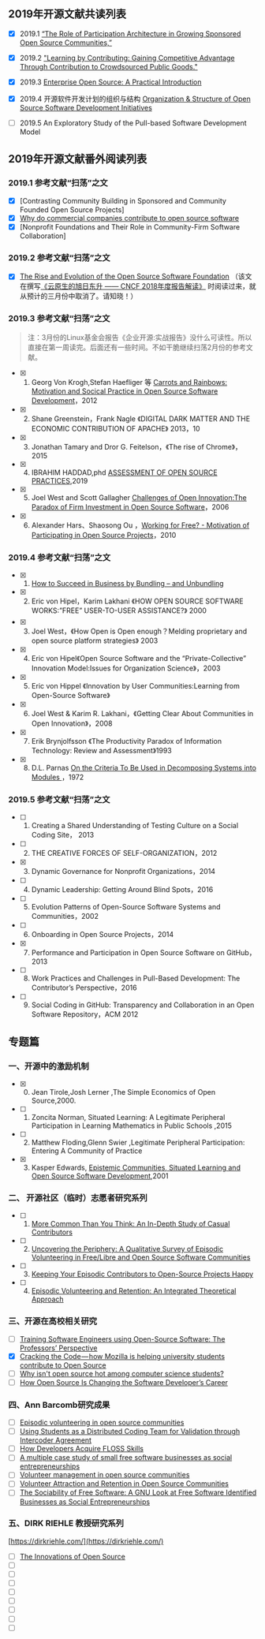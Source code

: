 ## 2019年开源文献共读列表

- [x] 2019.1 [“The Role of Participation Architecture in Growing Sponsored Open Source Communities,”](http://www.joelwest.org/Papers/WestOMahony2008-WP.pdf)

- [x]  2019.2 ["Learning by Contributing: Gaining Competitive Advantage Through Contribution to Crowdsourced Public Goods."](https://papers.ssrn.com/sol3/papers.cfm?abstract_id=3091831) 

- [x] 2019.3  [Enterprise Open Source: A Practical Introduction](https://www.linuxfoundation.org/open-source-management/2018/08/enterprise-open-source-practical-introduction/)

- [x] 2019.4 开源软件开发计划的组织与结构 [Organization & Structure of Open Source Software Development Initiatives](http://clinic.cyber.harvard.edu/files/2017/03/2017-03_governance-FINAL.pdf)

- [ ] 2019.5  An Exploratory Study of the Pull-based Software Development Model

## 2019年开源文献番外阅读列表

### 2019.1 参考文献“扫荡”之文

- [x] [Contrasting Community Building in Sponsored and Community Founded Open Source Projects]
- [x] [Why do commercial companies contribute to open source software](https://www.sciencedirect.com/science/article/pii/S026840121100123X)
- [x] [Nonprofit Foundations and Their Role in Community-Firm Software Collaboration]

### 2019.2 参考文献“扫荡”之文

- [x] [The Rise and Evolution of the Open Source Software Foundation](https://www.slideshare.net/stephenrwalli/the-rise-and-evolution-of-the-open-source-software-foundation) （该文在撰写[《云原生的旭日东升 —— CNCF 2018年度报告解读》](posts/foundation_introduce/review-cncf-2018-annual-report/) 时阅读过来，就从预计的三月份中取消了。请知晓！）

### 2019.3 参考文献“扫荡”之文

> 注：3月份的Linux基金会报告《企业开源:实战报告》没什么可读性。所以直接在第一周读完。后面还有一些时间。不如干脆继续扫荡2月份的参考文献。

- [x]  1. Georg Von Krogh,Stefan Haefliger 等 [Carrots and Rainbows: Motivation and Socical Practice in Open Source Software Development](https://pdfs.semanticscholar.org/7712/3726f65f8fd88126357c12cad230cc832f41.pdf)，2012
- [x]  2. Shane Greenstein，Frank Nagle 《DIGITAL DARK MATTER AND THE ECONOMIC CONTRIBUTION OF APACHE》 2013，10
- [x]  3. Jonathan Tamary and Dror G. Feitelson，《The rise of Chrome》，2015
- [x]  4. IBRAHIM HADDAD,phd [ASSESSMENT OF OPEN SOURCE PRACTICES](https://www.linuxfoundation.org/wp-content/uploads/2019/03/AssessmentofOpenSourcePractices_Ebook_031119.pdf),2019
- [x]  5. Joel West and Scott Gallagher [Challenges of Open Innovation:The Paradox of Firm Investment in Open Source Software](http://www.joelwest.org/Papers/WestGallagher2006a-WP.pdf)，2006
- [x]  6. Alexander Hars、Shaosong Ou ，[Working for Free? - Motivation of Participating in Open Source Projects]()，2010

### 2019.4 参考文献“扫荡”之文

- [x] 1. [How to Succeed in Business by Bundling – and Unbundling](https://hbr.org/2014/06/how-to-succeed-in-business-by-bundling-and-unbundling)
- [x] 2. Eric von Hipel，Karim Lakhani 《HOW OPEN SOURCE SOFTWARE WORKS:”FREE” USER-TO-USER ASSISTANCE?》 2000
- [x] 3. Joel West，《How Open is Open enough？Melding proprietary and open source platform strategies》 2003
- [x] 4.  Eric von Hipel《Open Source Software and the “Private-Collective” Innovation Model:Issues for Organization Science》，2003
- [x] 5.  Eric von Hippel 《Innovation by User Communities:Learning from Open-Source Software》
- [x] 6. Joel West & Karim R. Lakhani，《Getting Clear About Communities in Open Innovation》，2008
- [x] 7. Erik Brynjolfsson 《The Productivity Paradox of Information Technology: Review and Assessment》1993
- [x] 8.  D.L. Parnas  [On the Criteria To Be Used in Decomposing Systems into Modules ](https://www.win.tue.nl/~wstomv/edu/2ip30/references/criteria_for_modularization.pdf)，1972

### 2019.5 参考文献“扫荡”之文

- [ ] 1. Creating a Shared Understanding of Testing Culture on a Social Coding Site， 2013
- [ ] 2. THE CREATIVE FORCES OF SELF-ORGANIZATION，2012
- [x] 3. Dynamic Governance for Nonprofit Organizations，2014
- [ ] 4. Dynamic Leadership: Getting Around Blind Spots，2016
- [ ] 5. Evolution Patterns of Open-Source Software Systems and Communities，2002
- [ ] 6. Onboarding in Open Source Projects，2014
- [x] 7. Performance and Participation in Open Source Software on GitHub，2013
- [ ] 8. Work Practices and Challenges in Pull-Based Development: The Contributor’s Perspective，2016
- [ ] 9. Social Coding in GitHub: Transparency and Collaboration in an Open Software Repository，ACM 2012


## 专题篇

### 一、开源中的激励机制

- [X] 0. Jean Tirole,Josh Lerner ,The Simple Economics of Open Source,2000.
- [ ] 1. Zoncita Norman, Situated Learning: A Legitimate Peripheral Participation in Learning Mathematics in Public Schools ,2015
- [ ] 2. Matthew Floding,Glenn Swier ,Legitimate Peripheral Participation: Entering A Community of Practice
- [x] 3. Kasper Edwards, [Epistemic Communities, Situated Learning and Open Source Software Development](http://citeseerx.ist.psu.edu/viewdoc/download?doi=10.1.1.24.7873&rep=rep1&type=pdf),2001

### 二、 开源社区（临时）志愿者研究系列

- [ ] 1. [More Common Than You Think: An In-Depth Study of Casual Contributors](https://www.igor.pro.br/publica/papers/saner2016.pdf)
- [ ] 2. [Uncovering the Periphery: A Qualitative Survey of Episodic Volunteering in Free/Libre and Open Source Software Communities](https://ieeexplore.ieee.org/stamp/stamp.jsp?arnumber=8477174)
- [ ] 3. [Keeping Your Episodic Contributors to Open-Source Projects Happy](https://cora.ucc.ie/)
- [ ] 4. [Episodic Volunteering and Retention: An Integrated Theoretical Approach](https://journals.sagepub.com/doi/pdf/10.1177/0899764014558934)

### 三、开源在高校相关研究

- [ ] [Training Software Engineers using Open-Source Software: The Professors’ Perspective](http://gustavopinto.org/lost+found/cseet2017.pdf)
- [x] [Cracking the Code — how Mozilla is helping university students contribute to Open Source](https://medium.com/mozilla-open-innovation/cracking-the-code-how-mozilla-is-helping-university-students-contribute-to-open-source-25fa630d8c5c)
- [ ] [Why isn't open source hot among computer science students?](https://opensource.com/article/17/12/students-and-open-source-3-common-preconceptions)
- [ ] [How Open Source Is Changing the Software Developer’s Career](https://dirkriehle.com/wp-content/uploads/2015/04/r5rie-v3.pdf)

### 四、Ann Barcomb研究成果

- [ ] [Episodic volunteering in open source communities](https://barcomb.org/cgi/paper.cgi?paper=barcomb:2016:episodic)
- [ ] [Using Students as a Distributed Coding Team for Validation through Intercoder Agreement](https://barcomb.org/cgi/paper.cgi?paper=kaufmann:2016:using)
- [ ] [How Developers Acquire FLOSS Skills](https://barcomb.org/cgi/paper.cgi?paper=barcomb:2015:developers)
- [ ] [A multiple case study of small free software businesses as social entrepreneurships](https://barcomb.org/cgi/paper.cgi?paper=barcomb:2015:multiple)
- [ ] [Volunteer management in open source communities](https://barcomb.org/cgi/paper.cgi?paper=barcomb:2015:volunteer)
- [ ] [Volunteer Attraction and Retention in Open Source Communities](https://barcomb.org/cgi/paper.cgi?paper=barcomb:2014:volunteer)
- [ ] [The Sociability of Free Software: A GNU Look at Free Software Identified Businesses as Social Entrepreneurships](https://barcomb.org/cgi/paper.cgi?paper=barcomb:2010:sociability)

### 五、DIRK RIEHLE 教授研究系列

[https://dirkriehle.com/](https://dirkriehle.com/)

- [ ] [The Innovations of Open Source](https://ieeexplore.ieee.org/stamp/stamp.jsp?tp=&arnumber=8690207)
- [ ] []()
- [ ] []()
- [ ] []()
- [ ] []()
- [ ] []()
- [ ] []()
- [ ] []()
- [ ] []()
